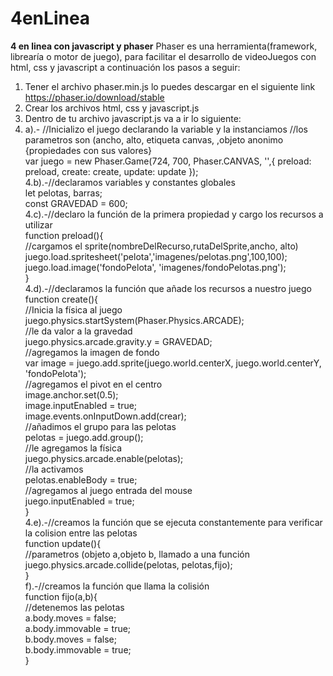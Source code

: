 # 4enLinea
<b>4 en linea con javascript y phaser</b>
Phaser es una herramienta(framework, librearía o motor de juego), para facilitar el desarrollo de videoJuegos con html, css y javascript
a continuación los pasos a seguir:
1. Tener el archivo phaser.min.js lo puedes descargar en el siguiente link https://phaser.io/download/stable
2. Crear los archivos html, css y javascript.js
3. Dentro de tu archivo javascript.js va a ir lo siguiente:
4. a).- //Inicializo el juego declarando la variable y la instanciamos
//los parametros son (ancho, alto, etiqueta canvas, ,objeto anonimo {propiedades con sus valores}<br>
var juego = new Phaser.Game(724, 700, Phaser.CANVAS, '',{ preload: preload, create: create, update: update });<br>
4.b).-//declaramos variables y constantes globales<br>
let pelotas, barras;<br>
const GRAVEDAD = 600;<br>
4.c).-//declaro la función de la primera propiedad y cargo los recursos a utilizar<br>
function preload(){<br>
//cargamos el sprite(nombreDelRecurso,rutaDelSprite,ancho, alto)<br>
 juego.load.spritesheet('pelota','imagenes/pelotas.png',100,100);<br>
 juego.load.image('fondoPelota', 'imagenes/fondoPelotas.png');<br>
}<br>
4.d).-//declaramos la función que añade los recursos a nuestro juego<br>
function create(){<br>
  //Inicia la física al juego<br>
  juego.physics.startSystem(Phaser.Physics.ARCADE);<br>
  //le da valor a la gravedad<br>
  juego.physics.arcade.gravity.y = GRAVEDAD;<br>
  //agregamos la imagen de fondo<br>
  var image = juego.add.sprite(juego.world.centerX, juego.world.centerY, 'fondoPelota');<br>
  //agregamos el pivot en el centro<br>
  image.anchor.set(0.5);<br>
  image.inputEnabled = true;<br>
  image.events.onInputDown.add(crear);<br>
  //añadimos el grupo para las pelotas<br>
  pelotas = juego.add.group();<br>
  //le agregamos la física<br>
  juego.physics.arcade.enable(pelotas);<br>
  //la activamos<br>
  pelotas.enableBody = true;<br>
  //agregamos al juego entrada del mouse<br>
  juego.inputEnabled = true;<br>
}<br>
4.e).-//creamos la función que se ejecuta constantemente para verificar la colision entre las pelotas<br>
function update(){<br>
  //parametros (objeto a,objeto b, llamado a una función <br>
  juego.physics.arcade.collide(pelotas, pelotas,fijo);<br>
}<br>
f).-//creamos la función que llama la colisión<br>
function fijo(a,b){<br>
//detenemos las pelotas<br>
  a.body.moves = false;<br>
  a.body.immovable = true;<br>
  b.body.moves = false;<br>
  b.body.immovable = true;<br>
}
